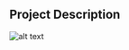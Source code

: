 ## Project Description

![alt text](https://github.com/learning-zone/Website-Templates/blob/master/assets/grass_stains.png "grass_stains")
